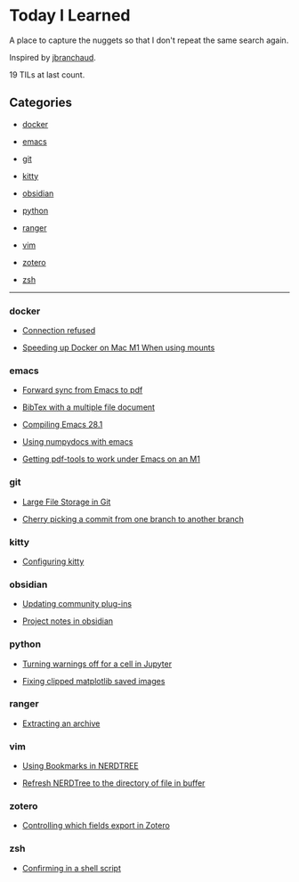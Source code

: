 
# Today I Learned

A place to capture the nuggets so that I don't repeat the same search again.

Inspired by [jbranchaud](https://github.com/jbranchaud/til).


19 TILs at last count.

## Categories

 - [docker](#docker)

 - [emacs](#emacs)

 - [git](#git)

 - [kitty](#kitty)

 - [obsidian](#obsidian)

 - [python](#python)

 - [ranger](#ranger)

 - [vim](#vim)

 - [zotero](#zotero)

 - [zsh](#zsh)

---


### docker

- [Connection refused](docker/connection_refused.md)

- [Speeding up Docker on Mac M1 When using mounts](docker/speeding_up_mounts_mac.md)

### emacs

- [Forward sync from Emacs to pdf](emacs/forward-sync.md)

- [BibTex with a multiple file document](emacs/bibex-with-multiple-docs.md)

- [Compiling Emacs 28.1](emacs/compiling-emacs.md)

- [Using numpydocs with emacs](emacs/numpydocs-emacs.md)

- [Getting pdf-tools to work under Emacs on an M1](emacs/pdf-tools-m1.md)

### git

- [Large File Storage in Git](git/large-file-storage.md)

- [Cherry picking a commit from one branch to another branch](git/cherry-picking.md)

### kitty

- [Configuring kitty](kitty/kitty-config.md)

### obsidian

- [Updating community plug-ins](obsidian/updating_community_plugins.md)

- [Project notes in obsidian](obsidian/project_notes.md)

### python

- [Turning warnings off for a cell in Jupyter](python/warnings-jupyter.md)

- [Fixing clipped matplotlib saved images](python/bbox_inches.md)

### ranger

- [Extracting an archive](ranger/unzip.md)

### vim

- [Using Bookmarks in NERDTREE](vim/nerdtreebookmarks.md)

- [Refresh NERDTree to the directory of file in buffer](vim/nerdtreebuffer.md)

### zotero

- [Controlling which fields export in Zotero](zotero/export_fields.md)

### zsh

- [Confirming in a shell script](zsh/automatic_confirmation_in_shell.md)